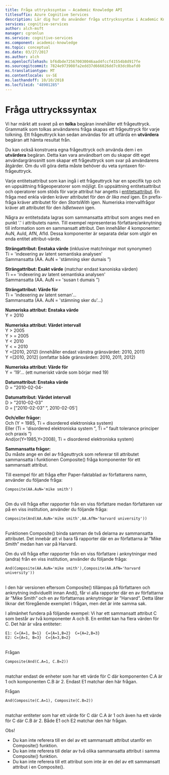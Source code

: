```yaml
---
title: Fråga uttryckssyntax – Academic Knowledge API
titlesuffix: Azure Cognitive Services
description: Lär dig hur du använder fråga uttryckssyntax i Academic Knowledge API.
services: cognitive-services
author: alch-msft
manager: cgronlun
ms.service: cognitive-services
ms.component: academic-knowledge
ms.topic: conceptual
ms.date: 03/27/2017
ms.author: alch
ms.openlocfilehash: bf6dbde725670030046aad4fccf41554b8d917fe
ms.sourcegitcommit: 7824e973908fa2edd37d666026dd7c03dc0bafd0
ms.translationtype: MT
ms.contentlocale: sv-SE
ms.lasthandoff: 10/10/2018
ms.locfileid: "48901285"
---
```

# <a name="query-expression-syntax"></a>Fråga uttryckssyntax

Vi har märkt att svaret på en **tolka** begäran innehåller ett frågeuttryck. Grammatik som tolkas användarens fråga skapas ett frågeuttryck för varje tolkning. Ett frågeuttryck kan sedan användas för att utfärda en **utvärdera** begäran att hämta resultat från.

Du kan också konstruera egna frågeuttryck och använda dem i en **utvärdera** begäran. Detta kan vara användbart om du skapar ditt eget användargränssnitt som skapar ett frågeuttryck som svar på användarens åtgärder. Om du vill göra detta måste behöver du veta syntaxen för-frågeuttryck.  

Varje entitetsattribut som kan ingå i ett frågeuttryck har en specifik typ och en uppsättning frågeoperatorer som möjligt. En uppsättning entitetsattribut och operatorer som stöds för varje attribut har angetts i [entitetsattribut](EntityAttributes.md). En fråga med enkla värden kräver attributet för den *är lika med* igen. En prefix-fråga kräver attributet för den *StartsWith* igen. Numeriska intervallfrågor kräver att attributet för den *IsBetween* igen.

Några av entitetsdata lagras som sammansatta attribut som anges med en punkt '.' i attributets namn. Till exempel representeras författare/anknytning till information som en sammansatt attribut. Den innehåller 4 komponenter: AuN, AuId, AfN, AfId. Dessa komponenter är separata delar som utgör en enda entitet attribut-värde.


**Strängattribut: Enstaka värde** (inklusive matchningar mot synonymer)  
Ti = 'indexering av latent semantiska analysen'  
Sammansatta (AA. AuN = 'stämning sker dumais ”)

**Strängattribut: Exakt värde** (matchar endast kanoniska värden)  
Ti == 'indexering av latent semantiska analysen'  
Sammansatta (AA. AuN == 'susan t dumais ”)
     
**Strängattribut: Värde för**   
Ti = 'indexering av latent seman'...  
Sammansatta (AA. AuN = 'stämning sker du'...)

**Numeriska attribut: Enstaka värde**  
Y = 2010
 
**Numeriska attribut: Värdet intervall**  
Y &GT; 2005  
Y &GT; = 2005  
Y &LT; 2010  
Y &LT; = 2010  
Y =\[2010, 2012\) (innehåller endast vänstra gränsvärdet: 2010, 2011)  
Y =\[2010, 2012\] (omfattar både gränsvärden: 2010, 2011, 2012)
 
**Numeriska attribut: Värde för**  
Y = '19'... (ett numeriskt värde som börjar med 19) 
 
**Datumattribut: Enstaka värde**  
D = ”2010-02-04-

**Datumattribut: Värdet intervall**  
D &GT; ”2010-02-03”  
D = [”2010-02-03” ”, 2010-02-05']

**Och/eller frågor:**  
Och (Y = 1985, Ti = disordered elektroniska system)  
Eller (Ti = 'disordered elektroniska system ”, Ti =” fault tolerance principer och praxis ”)  
And(or(Y=1985,Y=2008), Ti = disordered elektroniska system)
 
**Sammansatta frågor:**  
Du måste ange en del av frågeuttryck som refererar till attributet sammansatta i funktionen Composite() fråga komponenter för ett sammansatt attribut. 

Till exempel för att fråga efter Paper-faktablad av författarens namn, använder du följande fråga:
```
Composite(AA.AuN='mike smith')
```
<br>Om du vill fråga efter rapporter från en viss författare medan författaren var på en viss institution, använder du följande fråga:
```
Composite(And(AA.AuN='mike smith',AA.AfN='harvard university'))
```
<br>Funktionen Composite() binda samman de två delarna av sammansatta attributet. Det innebär att vi bara få rapporter där en av författarna är ”Mike Smith” medan han var på Harvard. 

Om du vill fråga efter rapporter från en viss författare i anknytningar med (andra) från en viss institution, använder du följande fråga:
```
And(Composite(AA.AuN='mike smith'),Composite(AA.AfN='harvard university'))
```
<br>I den här versionen eftersom Composite() tillämpas på författaren och anknytning individuellt innan And(), får vi alla rapporter där en av författarna är ”Mike Smith” och en av författarnas anknytningar är ”Harvard”. Detta låter liknar det föregående exemplet i frågan, men det är inte samma sak.

I allmänhet fundera på följande exempel: Vi har ett sammansatt attribut C som består av två komponenter A och B. En entitet kan ha flera värden för C. Det här är våra entiteter:
```
E1: C={A=1, B=1}  C={A=1,B=2}  C={A=2,B=3}
E2: C={A=1, B=3}  C={A=3,B=2}
```

<br>Frågan 
```
Composite(And(C.A=1, C.B=2))
```

<br>matchar endast de enheter som har ett värde för C där komponenten C.A är 1 och komponenten C.B är 2. Endast E1 matchar den här frågan.

Frågan 
```
And(Composite(C.A=1), Composite(C.B=2))
```
<br>matchar entiteter som har ett värde för C där C.A är 1 och även ha ett värde för C där C.B är 2. Både E1 och E2 matchar den här frågan.

Obs!  
- Du kan inte referera till en del av ett sammansatt attribut utanför en Composite() funktion.
- Du kan inte referera till delar av två olika sammansatta attribut i samma Composite() funktion.
- Du kan inte referera till ett attribut som inte är en del av ett sammansatt attribut i en Composite().
